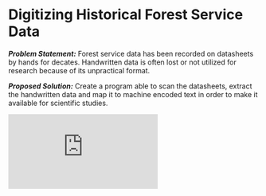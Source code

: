 # Digitizing Historical Forest Service Data

**_Problem Statement:_** Forest service data has been recorded on datasheets by hands for decates. Handwritten data is often lost or not utilized for research because of its unpractical format. 

**_Proposed Solution:_** Create a program able to scan the datasheets, extract the handwritten data and map it to machine encoded text in order to make it available for scientific studies. 


![alt text](https://github.com/BoiseState-AdaptLab/OCR_4_Forest_Service/blob/main/Forest_Service-poster.pdf "Forest Service Poster")


